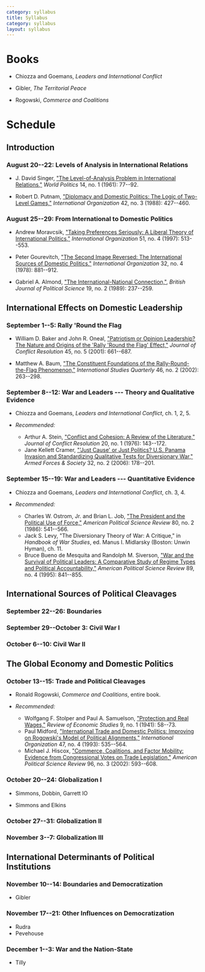 ```yaml
---
category: syllabus
title: Syllabus
category: syllabus
layout: syllabus
---
```


# Books

* Chiozza and Goemans, *Leaders and International Conflict*

* Gibler, *The Territorial Peace*

* Rogowski, *Commerce and Coalitions*


# Schedule



## Introduction

### August 20--22: Levels of Analysis in International Relations

* J. David Singer,
  ["The Level-of-Analysis Problem in International Relations,"](http://www.jstor.org/stable/2009557)
  *World Politics* 14, no. 1 (1961): 77--92.

* Robert D. Putnam,
  ["Diplomacy and Domestic Politics: The Logic of Two-Level Games,"](http://www.jstor.org/stable/2706785)
  *International Organization* 42, no. 3 (1988): 427--460.

### August 25--29: From International to Domestic Politics

* Andrew Moravcsik,
  ["Taking Preferences Seriously: A Liberal Theory of International Politics,"](http://www.jstor.org/stable/2703498)
  *International Organization* 51, no. 4 (1997): 513--553.

* Peter Gourevitch,
  ["The Second Image Reversed: The International Sources of Domestic Politics,"](http://www.jstor.org/stable/2706180)
  *International Organization* 32, no. 4 (1978): 881--912.

* Gabriel A. Almond,
  ["The International-National Connection,"](http://www.jstor.org/stable/193715),
  *British Journal of Political Science* 19, no. 2 (1989): 237--259.

## International Effects on Domestic Leadership

### September 1--5: Rally 'Round the Flag

* William D. Baker and John R. Oneal,
  ["Patriotism or Opinion Leadership? The Nature and Origins of the 'Rally 'Round the Flag' Effect,"](http://www.jstor.org/stable/3176318)
  *Journal of Conflict Resolution* 45, no. 5 (2001): 661--687.

* Matthew A. Baum,
  ["The Constituent Foundations of the Rally-Round-the-Flag Phenomenon,"](http://www.jstor.org/stable/3096071)
  *International Studies Quarterly* 46, no. 2 (2002): 263--298.

### September 8--12: War and Leaders --- Theory and Qualitative Evidence

* Chiozza and Goemans, *Leaders and International Conflict*, ch. 1, 2, 5.

* *Recommended:*
    * Arthur A. Stein,
      ["Conflict and Cohesion: A Review of the Literature,"](http://www.jstor.org/stable/173431)
      *Journal of Conflict Resolution* 20, no. 1 (1976): 143--172.
    * Jane Kellett Cramer,
      ["'Just Cause' or Just Politics? U.S. Panama Invasion and Standardizing Qualitative Tests for Diversionary War,"](http://dx.doi.org/10.1177/0095327X05277899)
      *Armed Forces & Society* 32, no. 2 (2006): 178--201.

### September 15--19: War and Leaders --- Quantitative Evidence

* Chiozza and Goemans, *Leaders and International Conflict*, ch. 3, 4.

* *Recommended:*
    * Charles W. Ostrom, Jr. and Brian L. Job,
      ["The President and the Political Use of Force,"](http://www.jstor.org/stable/1958273)
      *American Political Science Review* 80, no. 2 (1986): 541--566.
    * Jack S. Levy, "The Diversionary Theory of War: A Critique," in *Handbook
      of War Studies*, ed. Manus I. Midlarsky (Boston: Unwin Hyman), ch. 11.
    * Bruce Bueno de Mesquita and Randolph M. Siverson,
      ["War and the Survival of Political Leaders: A Comparative Study of Regime Types and Political Accountability,"](http://www.jstor.org/stable/2082512)
      *American Political Science Review* 89, no. 4 (1995): 841--855.

## International Sources of Political Cleavages

### September 22--26: Boundaries

### September 29--October 3: Civil War I

### October 6--10: Civil War II

## The Global Economy and Domestic Politics

### October 13--15: Trade and Political Cleavages

* Ronald Rogowski, *Commerce and Coalitions*, entire book.

* *Recommended:*
    * Wolfgang F. Stolper and Paul A. Samuelson,
      ["Protection and Real Wages,"](http://www.jstor.org/stable/2967638)
      *Review of Economic Studies* 9, no. 1 (1941): 58--73.
    * Paul Midford,
      ["International Trade and Domestic Politics: Improving on Rogowski's Model of Political Alignments,"](http://www.jstor.org/stable/2706938)
      *International Organization* 47, no. 4 (1993): 535--564.
    * Michael J. Hiscox,
      ["Commerce, Coalitions, and Factor Mobility: Evidence from Congressional Votes on Trade Legislation,"](http://www.jstor.org/stable/3117932)
      *American Political Science Review* 96, no. 3 (2002): 593--608.

### October 20--24: Globalization I

* Simmons, Dobbin, Garrett IO <!-- look at this for material for next 2 weeks -->

* Simmons and Elkins

### October 27--31: Globalization II

### November 3--7: Globalization III


## International Determinants of Political Institutions

### November 10--14: Boundaries and Democratization

* Gibler

### November 17--21: Other Influences on Democratization

* Rudra
* Pevehouse

### December 1--3: War and the Nation-State

* Tilly


